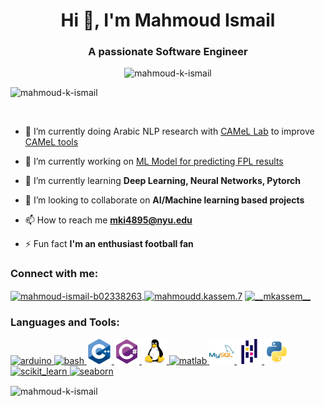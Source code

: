 <h1 align="center">Hi 👋, I'm Mahmoud Ismail</h1>
<h3 align="center">A passionate Software Engineer</h3>

<p align="center"> <img src="https://cdn.dribbble.com/users/730703/screenshots/6581243/avento.gif" alt="mahmoud-k-ismail" /> </p>

<p align="left"> <img src="https://komarev.com/ghpvc/?username=mahmoud-k-ismail&label=Profile%20views&color=0e75b6&style=flat" alt="mahmoud-k-ismail" /> </p>

<p align="left"> <a href="https://twitter.com/" target="blank"><img src="https://img.shields.io/twitter/follow/?logo=twitter&style=for-the-badge" alt="" /></a> </p>

- 🔭 I’m currently doing Arabic NLP research with [CAMeL Lab](https://github.com/CAMeL-Lab) to improve [CAMeL tools](https://github.com/CAMeL-Lab/camel_tools)

- 🔭 I’m currently working on [ML Model for predicting FPL results](https://github.com/Mahmoud-K-Ismail/Machine-Learning-Based-Fantasy-Premier-League-Scout-Predictor)

- 🌱 I’m currently learning **Deep Learning, Neural Networks, Pytorch**

- 👯 I’m looking to collaborate on **AI/Machine learning based projects**

- 📫 How to reach me **mki4895@nyu.edu**

- ⚡ Fun fact **I'm an enthusiast football fan**

<h3 align="left">Connect with me:</h3>
<p align="left">
  <a href="https://www.linkedin.com/in/mahmoud-ismail-b02338263/" target="blank">
    <img align="center" src="https://raw.githubusercontent.com/rahuldkjain/github-profile-readme-generator/master/src/images/icons/Social/linked-in-alt.svg" alt="mahmoud-ismail-b02338263" height="30" width="40" />
  </a>
<a href="https://fb.com/mahmoudd.kassem.7" target="blank"><img align="center" src="https://raw.githubusercontent.com/rahuldkjain/github-profile-readme-generator/master/src/images/icons/Social/facebook.svg" alt="mahmoudd.kassem.7" height="30" width="40" /></a>
<a href="https://instagram.com/__mkassem__" target="blank"><img align="center" src="https://raw.githubusercontent.com/rahuldkjain/github-profile-readme-generator/master/src/images/icons/Social/instagram.svg" alt="__mkassem__" height="30" width="40" /></a>
</p>

<h3 align="left">Languages and Tools:</h3>
<p align="left"> <a href="https://www.arduino.cc/" target="_blank" rel="noreferrer"> <img src="https://cdn.worldvectorlogo.com/logos/arduino-1.svg" alt="arduino" width="40" height="40"/> </a> <a href="https://www.gnu.org/software/bash/" target="_blank" rel="noreferrer"> <img src="https://www.vectorlogo.zone/logos/gnu_bash/gnu_bash-icon.svg" alt="bash" width="40" height="40"/> </a> <a href="https://www.w3schools.com/cpp/" target="_blank" rel="noreferrer"> <img src="https://raw.githubusercontent.com/devicons/devicon/master/icons/cplusplus/cplusplus-original.svg" alt="cplusplus" width="40" height="40"/> </a> <a href="https://www.w3schools.com/cs/" target="_blank" rel="noreferrer"> <img src="https://raw.githubusercontent.com/devicons/devicon/master/icons/csharp/csharp-original.svg" alt="csharp" width="40" height="40"/> </a> <a href="https://www.linux.org/" target="_blank" rel="noreferrer"> <img src="https://raw.githubusercontent.com/devicons/devicon/master/icons/linux/linux-original.svg" alt="linux" width="40" height="40"/> </a> <a href="https://www.mathworks.com/" target="_blank" rel="noreferrer"> <img src="https://upload.wikimedia.org/wikipedia/commons/2/21/Matlab_Logo.png" alt="matlab" width="40" height="40"/> </a> <a href="https://www.mysql.com/" target="_blank" rel="noreferrer"> <img src="https://raw.githubusercontent.com/devicons/devicon/master/icons/mysql/mysql-original-wordmark.svg" alt="mysql" width="40" height="40"/> </a> <a href="https://pandas.pydata.org/" target="_blank" rel="noreferrer"> <img src="https://raw.githubusercontent.com/devicons/devicon/2ae2a900d2f041da66e950e4d48052658d850630/icons/pandas/pandas-original.svg" alt="pandas" width="40" height="40"/> </a> <a href="https://www.python.org" target="_blank" rel="noreferrer"> <img src="https://raw.githubusercontent.com/devicons/devicon/master/icons/python/python-original.svg" alt="python" width="40" height="40"/> </a> <a href="https://scikit-learn.org/" target="_blank" rel="noreferrer"> <img src="https://upload.wikimedia.org/wikipedia/commons/0/05/Scikit_learn_logo_small.svg" alt="scikit_learn" width="40" height="40"/> </a> <a href="https://seaborn.pydata.org/" target="_blank" rel="noreferrer"> <img src="https://seaborn.pydata.org/_images/logo-mark-lightbg.svg" alt="seaborn" width="40" height="40"/> </a> </p>

<p><img align="center" src="https://github-readme-stats.vercel.app/api/top-langs?username=mahmoud-k-ismail&show_icons=true&locale=en&layout=compact" alt="mahmoud-k-ismail" /></p>
